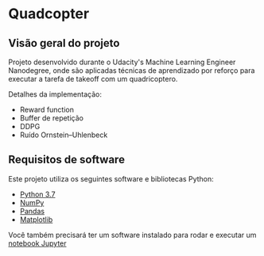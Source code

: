 # Quadcopter

## Visão geral do projeto
Projeto desenvolvido durante o Udacity's Machine Learning Engineer Nanodegree, onde são aplicadas técnicas de aprendizado por reforço para executar a tarefa de takeoff com um quadricoptero.


Detalhes da implementação:

* Reward function
* Buffer de repetição
* DDPG
* Ruído Ornstein–Uhlenbeck


## Requisitos de software

Este projeto utiliza os seguintes software e bibliotecas Python:

- [Python 3.7](https://www.python.org/download/releases/3.7/)
- [NumPy](http://www.numpy.org/)
- [Pandas](http://pandas.pydata.org/)
- [Matplotlib](http://matplotlib.org/)

Você também precisará ter um software instalado para rodar e executar um [notebook Jupyter](http://ipython.org/notebook.html)
